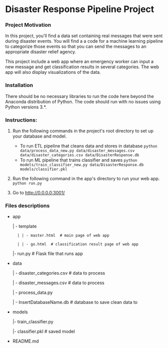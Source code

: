# Disaster Response Pipeline Project

### Project Motivation
In this project, you'll find a data set containing real messages that were sent during disaster events. You will find a a code for a machine learning pipeline to categorize those events so that you can send the messages to an appropriate disaster relief agency.

This project include a web app where an emergency worker can input a new message and get classification results in several categories. The web app will also display visualizations of the data.


### Installation
There should be no necessary libraries to run the code here beyond the Anaconda distribution of Python.  The code should run with no issues using Python versions 3.*.

### Instructions:
1. Run the following commands in the project's root directory to set up your database and model.

    - To run ETL pipeline that cleans data and stores in database
        `python data/process_data_new.py data/disaster_messages.csv data/disaster_categories.csv data/DisasterResponse.db`
    - To run ML pipeline that trains classifier and saves
        `python models/train_classifier_new.py data/DisasterResponse.db models/classifier.pkl`

2. Run the following command in the app's directory to run your web app.
    `python run.py`

3. Go to http://0.0.0.0:3001/

### Files descriptions
- app
  
    | - template

        | | - master.html  # main page of web app

        | | - go.html  # classification result page of web app

    |- run.py  # Flask file that runs app

- data
  
    | - disaster_categories.csv  # data to process 

    | - disaster_messages.csv  # data to process

    | - process_data.py

    | - InsertDatabaseName.db   # database to save clean data to


- models
  
    |- train_classifier.py

    |- classifier.pkl  # saved model 


- README.md
